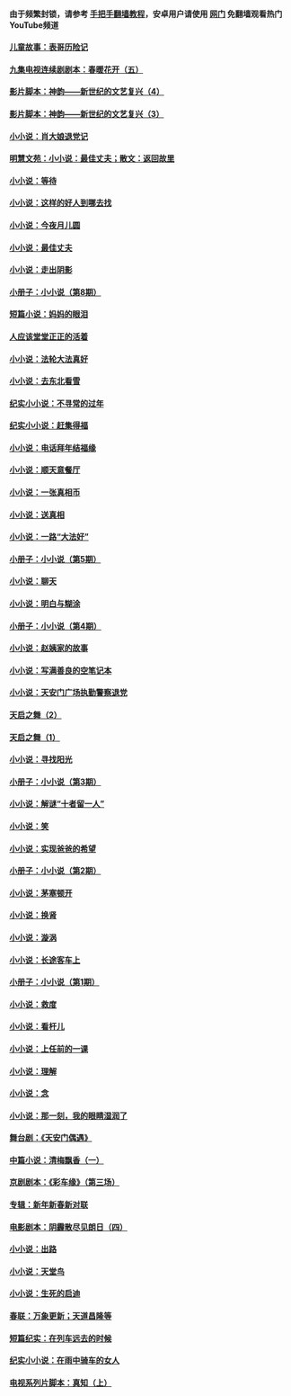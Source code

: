 #### 由于频繁封锁，请参考 [手把手翻墙教程](https://github.com/gfw-breaker/guides/wiki/)，安卓用户请使用 [网门](https://github.com/gfw-breaker/nogfw/blob/master/dl.md?t=04300900) 免翻墙观看热门YouTube频道 

#### [儿童故事：表哥历险记](../pages/328/383535.md?t=04300900) 

#### [九集电视连续剧剧本：春暖花开（五）](../pages/328/275919.md?t=04300900) 

#### [影片脚本：神韵——新世纪的文艺复兴（4）](../pages/328/266089.md?t=04300900) 

#### [影片脚本：神韵——新世纪的文艺复兴（3）](../pages/328/266087.md?t=04300900) 

#### [小小说：肖大娘退党记](../pages/328/239807.md?t=04300900) 

#### [明慧文苑：小小说：最佳丈夫；散文：返回故里](../pages/328/3439.md?t=04300900) 

#### [小小说：等待](../pages/328/223927.md?t=04300900) 

#### [小小说：这样的好人到哪去找](../pages/328/209396.md?t=04300900) 

#### [小小说：今夜月儿圆](../pages/328/193588.md?t=04300900) 

#### [小小说：最佳丈夫](../pages/328/190938.md?t=04300900) 

#### [小小说：走出阴影](../pages/328/190744.md?t=04300900) 

#### [小册子：小小说（第8期）](../pages/328/188202.md?t=04300900) 

#### [短篇小说：妈妈的眼泪](../pages/328/187712.md?t=04300900) 

#### [人应该堂堂正正的活着](../pages/328/182430.md?t=04300900) 

#### [小小说：法轮大法真好](../pages/328/174669.md?t=04300900) 

#### [小小说：去东北看雪](../pages/328/173882.md?t=04300900) 

#### [纪实小小说：不寻常的过年](../pages/328/173187.md?t=04300900) 

#### [纪实小小说：赶集得福](../pages/328/172652.md?t=04300900) 

#### [小小说：电话拜年结福缘](../pages/328/172533.md?t=04300900) 

#### [小小说：顺天意餐厅](../pages/328/170182.md?t=04300900) 

#### [小小说：一张真相币](../pages/328/169410.md?t=04300900) 

#### [小小说：送真相](../pages/328/166713.md?t=04300900) 

#### [小小说：一路“大法好”](../pages/328/162016.md?t=04300900) 

#### [小册子：小小说（第5期）](../pages/328/161131.md?t=04300900) 

#### [小小说：聊天](../pages/328/159640.md?t=04300900) 

#### [小小说：明白与糊涂](../pages/328/158101.md?t=04300900) 

#### [小册子：小小说（第4期）](../pages/328/158006.md?t=04300900) 

#### [小小说：赵姨家的故事](../pages/328/157843.md?t=04300900) 

#### [小小说：写满善良的空笔记本](../pages/328/157382.md?t=04300900) 

#### [小小说：天安门广场执勤警察退党](../pages/328/156982.md?t=04300900) 

#### [天启之舞（2）](../pages/328/153440.md?t=04300900) 

#### [天启之舞（1）](../pages/328/153439.md?t=04300900) 

#### [小小说：寻找阳光](../pages/328/153065.md?t=04300900) 

#### [小册子：小小说（第3期）](../pages/328/151715.md?t=04300900) 

#### [小小说：解谜“十者留一人”](../pages/328/148967.md?t=04300900) 

#### [小小说：笑](../pages/328/148905.md?t=04300900) 

#### [小小说：实现爸爸的希望](../pages/328/148096.md?t=04300900) 

#### [小册子：小小说（第2期）](../pages/328/147214.md?t=04300900) 

#### [小小说：茅塞顿开](../pages/328/147030.md?t=04300900) 

#### [小小说：换肾](../pages/328/146770.md?t=04300900) 

#### [小小说：漩涡](../pages/328/146683.md?t=04300900) 

#### [小小说：长途客车上](../pages/328/145076.md?t=04300900) 

#### [小册子：小小说（第1期）](../pages/328/143963.md?t=04300900) 

#### [小小说：救度](../pages/328/143927.md?t=04300900) 

#### [小小说：看杆儿](../pages/328/142137.md?t=04300900) 

#### [小小说：上任前的一课](../pages/328/140808.md?t=04300900) 

#### [小小说：理解](../pages/328/140476.md?t=04300900) 

#### [小小说：念](../pages/328/139513.md?t=04300900) 

#### [小小说：那一刻，我的眼睛湿润了](../pages/328/138476.md?t=04300900) 

#### [舞台剧：《天安门偶遇》](../pages/328/117155.md?t=04300900) 

#### [中篇小说：清梅飘香（一）](../pages/328/101058.md?t=04300900) 

#### [京剧剧本：《彩车缘》（第三场）](../pages/328/96434.md?t=04300900) 

#### [专辑：新年新春新对联](../pages/328/94991.md?t=04300900) 

#### [电影剧本：阴霾散尽见朗日（四）](../pages/328/87081.md?t=04300900) 

#### [小小说：出路](../pages/328/84848.md?t=04300900) 

#### [小小说：天堂鸟](../pages/328/83084.md?t=04300900) 

#### [小小说：生死的启迪](../pages/328/70977.md?t=04300900) 

#### [春联：万象更新；天道昌隆等](../pages/328/64588.md?t=04300900) 

#### [短篇纪实：在列车远去的时候](../pages/328/62641.md?t=04300900) 

#### [纪实小小说：在雨中骑车的女人](../pages/328/56184.md?t=04300900) 

#### [电视系列片脚本：真知（上） ](../pages/328/55277.md?t=04300900) 

